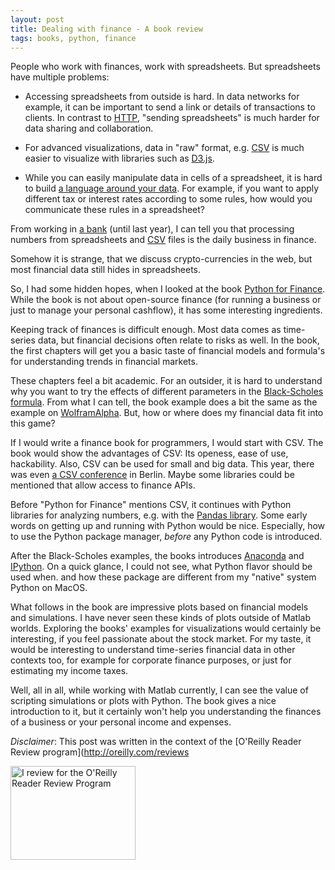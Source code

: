 ```yaml
---
layout: post
title: Dealing with finance - A book review
tags: books, python, finance
---
```


People who work with finances, work with spreadsheets. But spreadsheets have multiple problems:

* Accessing spreadsheets from outside is hard. In data networks for example, it can be important to send a link or details of transactions to clients. In contrast to [HTTP](https://www.ietf.org/rfc/rfc2616.txt), "sending spreadsheets" is much harder for data sharing and collaboration.

* For advanced visualizations, data in "raw" format, e.g. [CSV](http://en.wikipedia.org/wiki/Comma-separated_values) is much easier to visualize with libraries such as [D3.js](http://d3js.org/).

* While you can easily manipulate data in cells of a spreadsheet, it is hard to build [a language around your data](http://thinkingonthinking.com/Bookshelf-an-ORM-for-Node/). For example, if you want to apply different tax or interest rates according to some rules, how would you communicate these rules in a spreadsheet?

From working in [a bank](http://fidor.de) (until last year), I can tell you that processing numbers from spreadsheets and [CSV](http://en.wikipedia.org/wiki/Comma-separated_values) files is the daily business in finance.

Somehow it is strange, that we discuss crypto-currencies in the web, but most financial data still hides in spreadsheets.

So, I had some hidden hopes, when I looked at the book [Python for Finance](http://shop.oreilly.com/product/0636920032441.do). While the book is not about open-source finance (for running a business or just to manage your personal cashflow), it has some interesting ingredients.

Keeping track of finances is difficult enough. Most data comes as time-series data, but financial decisions often relate to risks as well. In the book, the first chapters will get you a basic taste of financial models and formula's for understanding trends in financial markets.
 
These chapters feel a bit academic. For an outsider, it is hard to understand why you want to try the effects of different parameters in the [Black-Scholes formula](http://en.wikipedia.org/wiki/Black%E2%80%93Scholes_model ). From what I can tell, the book example does a bit the same as the example on [WolframAlpha](http://www.wolframalpha.com/input/?i=black+scholes&lk=4). But, how or where does my financial data fit into this game?

If I would write a finance book for programmers, I would start with CSV. The book would show the advantages of CSV: Its openess, ease of use, hackability. Also, CSV can be used for small and big data. This year, there was even [a CSV conference](http://csvconf.com/) in Berlin. Maybe some libraries could be mentioned that allow access to finance APIs.

Before "Python for Finance" mentions CSV, it continues with Python libraries for analyzing numbers, e.g. with the [Pandas library](http://pandas.pydata.org/). Some early words on getting up and running with Python would be nice. Especially, how to use the Python package manager, *before* any Python code is introduced.

After the Black-Scholes examples, the books introduces [Anaconda](https://store.continuum.io/cshop/anaconda/) and [IPython](http://ipython.org/). On a quick glance, I could not see, what Python flavor should be used when. and how these package are different from my "native" system Python on MacOS.

What follows in the book are impressive plots based on financial models and simulations. I have never seen these kinds of plots outside of Matlab worlds. Exploring the books' examples for visualizations would certainly be interesting, if you feel passionate about the stock market. For my taste, it would be interesting to understand time-series financial data in other contexts too, for example for corporate finance purposes, or just for estimating my income taxes.

Well, all in all, while working with Matlab currently, I can see the value of scripting simulations or plots with Python. The book gives a nice introduction to it, but it certainly won't help you understanding the finances of a business or your personal income and expenses.

*Disclaimer*: This post was written in the context of the [O'Reilly Reader Review program](http://oreilly.com/reviews 

<a href="http://www.oreilly.com/reviews/?cmp=ex-orm-blgr-patrick-mulder"><img alt="I review for the O'Reilly Reader Review Program" src="http://cdn.oreillystatic.com/bloggers/blogger-review-badge-200.png" border="0" width="200" height="150"></a>
